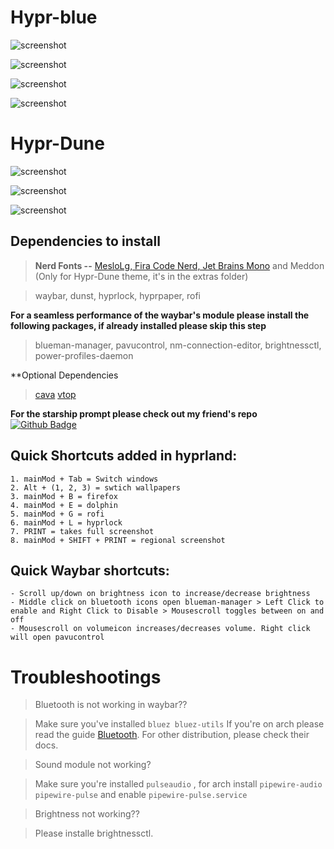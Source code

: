# Hypr-blue


![screenshot](https://github.com/paranoidbarbie/hyprland-catppuccin-latte/blob/main/assets/blue/rofi.png)


![screenshot](https://github.com/paranoidbarbie/hyprland-catppuccin-latte/blob/main/assets/blue/waybar.png)


![screenshot](https://github.com/paranoidbarbie/hyprland-catppuccin-latte/blob/main/assets/blue/neofetch.png)


![screenshot](https://github.com/paranoidbarbie/hyprland-catppuccin-latte/blob/main/assets/blue/vtop.png)

# Hypr-Dune

![screenshot](https://github.com/paranoidbarbie/hyprland-catppuccin-latte/blob/main/assets/dune/homescreen.png)

![screenshot](https://github.com/paranoidbarbie/hyprland-catppuccin-latte/blob/main/assets/dune/lockscreen.png)

![screenshot](https://github.com/paranoidbarbie/hyprland-catppuccin-latte/blob/main/assets/dune/rofi.png)


## Dependencies to install

> **Nerd Fonts --** [MesloLg, Fira Code Nerd, Jet Brains Mono](https://www.nerdfonts.com/font-downloads) and Meddon (Only for Hypr-Dune theme, it's in the extras folder)

> waybar, dunst, hyprlock, hyprpaper, rofi

**For a seamless performance of the waybar's module please install the following packages, if already installed please skip this step**
> blueman-manager, pavucontrol, nm-connection-editor, brightnessctl, power-profiles-daemon

**Optional Dependencies
> [cava](https://github.com/karlstav/cava/)
> [vtop](https://github.com/MrRio/vtop/)

**For the starship prompt please check out my friend's repo** [![Github Badge](http://img.shields.io/badge/-Github-black?style=flat-square&logo=github&link=https://github.com/jemhv/)](https://github.com/jemhv/Cherry-Blossom/)
## Quick Shortcuts added in hyprland:
```
1. mainMod + Tab = Switch windows
2. Alt + (1, 2, 3) = swtich wallpapers
3. mainMod + B = firefox
4. mainMod + E = dolphin
5. mainMod + G = rofi
6. mainMod + L = hyprlock
7. PRINT = takes full screenshot
8. mainMod + SHIFT + PRINT = regional screenshot
```
## Quick Waybar shortcuts:
```
- Scroll up/down on brightness icon to increase/decrease brightness
- Middle click on bluetooth icons open blueman-manager > Left Click to enable and Right Click to Disable > Mousescroll toggles between on and off
- Mousescroll on volumeicon increases/decreases volume. Right click will open pavucontrol
```

# Troubleshootings

> Bluetooth is not working in waybar??

> Make sure you've installed ```bluez bluez-utils``` If you're on arch please read the guide [Bluetooth](https://wiki.archlinux.org/title/Bluetooth). For other distribution, please check their docs.

> Sound module not working?

> Make sure you're installed ```pulseaudio``` , for arch install ``` pipewire-audio pipewire-pulse ``` and enable ```pipewire-pulse.service```

> Brightness not working??

> Please installe brightnessctl.

